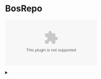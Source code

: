 # BosRepo

![Alt text](https://github.com/BosMathias/BosRepo/blob/master/blabla.dot)
<details>
<summary></summary>

@startuml;
actor User;
participant "AANPASSING" as A;
participant "Second Class" as B;
participant "Last Class" as C;
User -> A: DoWork;
activate A;
A -> B: Create Request;
activate B;
B -> C: DoWork;
activate C;
C -> B: WorkDone;
destroy C;
B -> A: Request Created;
deactivate B;
A -> User: Done;
deactivate A;
@enduml

</details>
